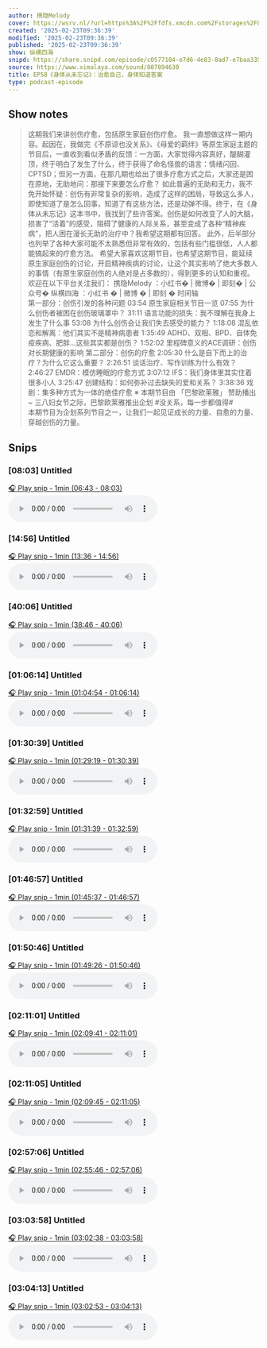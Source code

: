 ```yaml
---
author: 携隐Melody
cover: https://wsrv.nl/?url=https%3A%2F%2Ffdfs.xmcdn.com%2Fstorages%2F8457-audiofreehighqps%2FA8%2F57%2FGKwRIMAICqZJAAaI0gINeweX.jpeg&w=200&h=200
created: '2025-02-23T09:36:39'
modified: '2025-02-23T09:36:39'
published: '2025-02-23T09:36:39'
show: 纵横四海
snipd: https://share.snipd.com/episode/c0577104-e7d6-4e83-8ad7-e7baa3358f12
source: https://www.ximalaya.com/sound/807894630
title: EP58《身体从未忘记》：治愈自己，身体知道答案
type: podcast-episode
---
```



## Show notes
> 这期我们来讲创伤疗愈，包括原生家庭创伤疗愈。 
> 我一直想做这样一期内容。起因在，我做完《不原谅也没关系》、《母爱的羁绊》等原生家庭主题的节目后，一直收到看似矛盾的反馈：一方面，大家觉得内容真好，醍醐灌顶，终于明白了发生了什么，终于获得了命名怪兽的语言：情绪闪回、CPTSD；但另一方面，在那几期也给出了很多疗愈方式之后，大家还是困在原地，无助地问：那接下来要怎么疗愈？ 
> 如此普遍的无助和无力，我不免开始怀疑：创伤有非常复杂的影响，造成了这样的困局，导致这么多人，即使知道了是怎么回事，知道了有这些方法，还是动弹不得。终于，在《身体从未忘记》这本书中，我找到了些许答案。创伤是如何改变了人的大脑，损害了“活着”的感受，阻碍了健康的人际关系，甚至变成了各种“精神疾病”，把人困在漫长无助的治疗中？我希望这期都有回答。 
> 此外，后半部分也列举了各种大家可能不太熟悉但非常有效的，包括有些门槛很低，人人都能搞起来的疗愈方法。 
> 希望大家喜欢这期节目，也希望这期节目，能延续原生家庭创伤的讨论，开启精神疾病的讨论，让这个其实影响了绝大多数人的事情（有原生家庭创伤的人绝对是占多数的），得到更多的认知和重视。 
> 欢迎在以下平台关注我们：
> 携隐Melody ：小红书� | 微博� | 即刻� | 公众号�
> 纵横四海 ：小红书 �   |  微博 �   |  即刻 � 
> 时间轴  
> 第一部分：创伤引发的各种问题 
> 03:54     原生家庭相关节目一览 
> 07:55     为什么创伤者被困在创伤玻璃罩中？ 
> 31:11     语言功能的损失：我不理解在我身上发生了什么事 
> 53:08     为什么创伤会让我们失去感受的能力？ 
> 1:18:08     混乱依恋和解离：他们其实不是精神病患者 
> 1:35:49     ADHD、双相、BPD、自体免疫疾病、肥胖…这些其实都是创伤？ 
> 1:52:02     里程碑意义的ACE调研：创伤对长期健康的影响 
> 第二部分：创伤的疗愈 
> 2:05:30     什么是自下而上的治疗？为什么它这么重要？ 
> 2:26:51     谈话治疗、写作训练为什么有效？ 
> 2:46:27     EMDR：模仿睡眠的疗愈方式 
> 3:07:12     IFS：我们身体里其实住着很多小人 
> 3:25:47     创建结构：如何弥补过去缺失的爱和关系？ 
> 3:38:36     戏剧：集多种方式为一体的绝佳疗愈 
> ※ 本期节目由   「巴黎欧莱雅」   赞助播出~ 
> 三八妇女节之际，巴黎欧莱雅推出企划     \#没关系，每一步都值得#      
> 本期节目为企划系列节目之一，让我们一起见证成长的力量、自愈的力量、穿越创伤的力量。

## Snips
### [08:03] Untitled
[🎧 Play snip - 1min️ (06:43 - 08:03)](https://share.snipd.com/snip/3ff6eebc-5bbd-4418-b600-5ba5f22462fe)
<audio controls> <source src="https://jt.ximalaya.com//GKwRIasLj65kBPBV3ANr9UfM.m4a?channel=rss&album_id=67531569&track_id=807894630&uid=403479618&jt=https://aod.cos.tx.xmcdn.com/storages/b969-audiofreehighqps/88/C4/GKwRIasLj65kBPBV3ANr9UfM.m4a#t=06:43,08:03"> </audio>
### [14:56] Untitled
[🎧 Play snip - 1min️ (13:36 - 14:56)](https://share.snipd.com/snip/800fcf74-cc51-4492-b48a-29fd9983bd97)
<audio controls> <source src="https://jt.ximalaya.com//GKwRIasLj65kBPBV3ANr9UfM.m4a?channel=rss&album_id=67531569&track_id=807894630&uid=403479618&jt=https://aod.cos.tx.xmcdn.com/storages/b969-audiofreehighqps/88/C4/GKwRIasLj65kBPBV3ANr9UfM.m4a#t=13:36,14:56"> </audio>
### [40:06] Untitled
[🎧 Play snip - 1min️ (38:46 - 40:06)](https://share.snipd.com/snip/fc1be81b-5937-4048-94b5-1984be0def13)
<audio controls> <source src="https://jt.ximalaya.com//GKwRIasLj65kBPBV3ANr9UfM.m4a?channel=rss&album_id=67531569&track_id=807894630&uid=403479618&jt=https://aod.cos.tx.xmcdn.com/storages/b969-audiofreehighqps/88/C4/GKwRIasLj65kBPBV3ANr9UfM.m4a#t=38:46,40:06"> </audio>
### [01:06:14] Untitled
[🎧 Play snip - 1min️ (01:04:54 - 01:06:14)](https://share.snipd.com/snip/ad141486-0584-4e14-aabd-6ab1dd8f9441)
<audio controls> <source src="https://jt.ximalaya.com//GKwRIasLj65kBPBV3ANr9UfM.m4a?channel=rss&album_id=67531569&track_id=807894630&uid=403479618&jt=https://aod.cos.tx.xmcdn.com/storages/b969-audiofreehighqps/88/C4/GKwRIasLj65kBPBV3ANr9UfM.m4a#t=01:04:54,01:06:14"> </audio>
### [01:30:39] Untitled
[🎧 Play snip - 1min️ (01:29:19 - 01:30:39)](https://share.snipd.com/snip/8e384cc3-30b8-4bc0-9a8b-3a088fb75f86)
<audio controls> <source src="https://jt.ximalaya.com//GKwRIasLj65kBPBV3ANr9UfM.m4a?channel=rss&album_id=67531569&track_id=807894630&uid=403479618&jt=https://aod.cos.tx.xmcdn.com/storages/b969-audiofreehighqps/88/C4/GKwRIasLj65kBPBV3ANr9UfM.m4a#t=01:29:19,01:30:39"> </audio>
### [01:32:59] Untitled
[🎧 Play snip - 1min️ (01:31:39 - 01:32:59)](https://share.snipd.com/snip/95dd367d-ea6f-4172-8449-2a7bd7411612)
<audio controls> <source src="https://jt.ximalaya.com//GKwRIasLj65kBPBV3ANr9UfM.m4a?channel=rss&album_id=67531569&track_id=807894630&uid=403479618&jt=https://aod.cos.tx.xmcdn.com/storages/b969-audiofreehighqps/88/C4/GKwRIasLj65kBPBV3ANr9UfM.m4a#t=01:31:39,01:32:59"> </audio>
### [01:46:57] Untitled
[🎧 Play snip - 1min️ (01:45:37 - 01:46:57)](https://share.snipd.com/snip/3f427228-cb2d-40f9-a8ad-85911a42ba6f)
<audio controls> <source src="https://jt.ximalaya.com//GKwRIasLj65kBPBV3ANr9UfM.m4a?channel=rss&album_id=67531569&track_id=807894630&uid=403479618&jt=https://aod.cos.tx.xmcdn.com/storages/b969-audiofreehighqps/88/C4/GKwRIasLj65kBPBV3ANr9UfM.m4a#t=01:45:37,01:46:57"> </audio>
### [01:50:46] Untitled
[🎧 Play snip - 1min️ (01:49:26 - 01:50:46)](https://share.snipd.com/snip/9517ee07-4094-4ef9-87e1-11930afa3ddd)
<audio controls> <source src="https://jt.ximalaya.com//GKwRIasLj65kBPBV3ANr9UfM.m4a?channel=rss&album_id=67531569&track_id=807894630&uid=403479618&jt=https://aod.cos.tx.xmcdn.com/storages/b969-audiofreehighqps/88/C4/GKwRIasLj65kBPBV3ANr9UfM.m4a#t=01:49:26,01:50:46"> </audio>
### [02:11:01] Untitled
[🎧 Play snip - 1min️ (02:09:41 - 02:11:01)](https://share.snipd.com/snip/e8137bff-a9bc-49f1-bb0f-97bd2eea87ee)
<audio controls> <source src="https://jt.ximalaya.com//GKwRIasLj65kBPBV3ANr9UfM.m4a?channel=rss&album_id=67531569&track_id=807894630&uid=403479618&jt=https://aod.cos.tx.xmcdn.com/storages/b969-audiofreehighqps/88/C4/GKwRIasLj65kBPBV3ANr9UfM.m4a#t=02:09:41,02:11:01"> </audio>
### [02:11:05] Untitled
[🎧 Play snip - 1min️ (02:09:45 - 02:11:05)](https://share.snipd.com/snip/a600194a-a870-4e79-b680-818b62165982)
<audio controls> <source src="https://jt.ximalaya.com//GKwRIasLj65kBPBV3ANr9UfM.m4a?channel=rss&album_id=67531569&track_id=807894630&uid=403479618&jt=https://aod.cos.tx.xmcdn.com/storages/b969-audiofreehighqps/88/C4/GKwRIasLj65kBPBV3ANr9UfM.m4a#t=02:09:45,02:11:05"> </audio>
### [02:57:06] Untitled
[🎧 Play snip - 1min️ (02:55:46 - 02:57:06)](https://share.snipd.com/snip/742cb443-3714-4f2f-acc1-9c9f73d9238e)
<audio controls> <source src="https://jt.ximalaya.com//GKwRIasLj65kBPBV3ANr9UfM.m4a?channel=rss&album_id=67531569&track_id=807894630&uid=403479618&jt=https://aod.cos.tx.xmcdn.com/storages/b969-audiofreehighqps/88/C4/GKwRIasLj65kBPBV3ANr9UfM.m4a#t=02:55:46,02:57:06"> </audio>
### [03:03:58] Untitled
[🎧 Play snip - 1min️ (03:02:38 - 03:03:58)](https://share.snipd.com/snip/36791fa4-accf-4746-94cc-35b6cea09912)
<audio controls> <source src="https://jt.ximalaya.com//GKwRIasLj65kBPBV3ANr9UfM.m4a?channel=rss&album_id=67531569&track_id=807894630&uid=403479618&jt=https://aod.cos.tx.xmcdn.com/storages/b969-audiofreehighqps/88/C4/GKwRIasLj65kBPBV3ANr9UfM.m4a#t=03:02:38,03:03:58"> </audio>
### [03:04:13] Untitled
[🎧 Play snip - 1min️ (03:02:53 - 03:04:13)](https://share.snipd.com/snip/d7831cb1-54c5-4f41-a1ba-a280abc70331)
<audio controls> <source src="https://jt.ximalaya.com//GKwRIasLj65kBPBV3ANr9UfM.m4a?channel=rss&album_id=67531569&track_id=807894630&uid=403479618&jt=https://aod.cos.tx.xmcdn.com/storages/b969-audiofreehighqps/88/C4/GKwRIasLj65kBPBV3ANr9UfM.m4a#t=03:02:53,03:04:13"> </audio>
